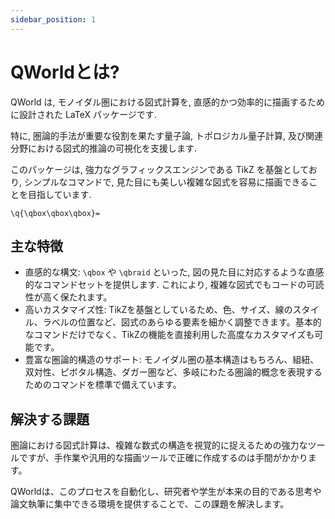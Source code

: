```yaml
---
sidebar_position: 1
---
```


# QWorldとは?

QWorld は, モノイダル圏における図式計算を, 直感的かつ効率的に描画するために設計された LaTeX パッケージです. 

特に, 圏論的手法が重要な役割を果たす量子論, トポロジカル量子計算, 及び関連分野における図式的推論の可視化を支援します. 

このパッケージは, 強力なグラフィックスエンジンである TikZ を基盤としており, シンプルなコマンドで, 見た目にも美しい複雑な図式を容易に描画できることを目指しています. 

```qworld-diagram
\q{\qbox\qbox\qbox}=
```

## 主な特徴
- 直感的な構文: `\qbox` や `\qbraid` といった, 図の見た目に対応するような直感的なコマンドセットを提供します. これにより, 複雑な図式でもコードの可読性が高く保たれます。
- 高いカスタマイズ性: TikZを基盤としているため、色、サイズ、線のスタイル、ラベルの位置など、図式のあらゆる要素を細かく調整できます。基本的なコマンドだけでなく、TikZの機能を直接利用した高度なカスタマイズも可能です。
- 豊富な圏論的構造のサポート: モノイダル圏の基本構造はもちろん、組紐、双対性、ピボタル構造、ダガー圏など、多岐にわたる圏論的概念を表現するためのコマンドを標準で備えています。

## 解決する課題
圏論における図式計算は、複雑な数式の構造を視覚的に捉えるための強力なツールですが、手作業や汎用的な描画ツールで正確に作成するのは手間がかかります。

QWorldは、このプロセスを自動化し、研究者や学生が本来の目的である思考や論文執筆に集中できる環境を提供することで、この課題を解決します。